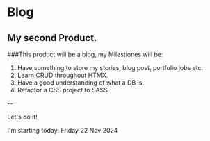 # Blog
## My second Product.

###This product will be a blog, my Milestiones will be: 
1. Have something to store my stories, blog post, portfolio jobs etc.
2. Learn CRUD throughout HTMX.
3. Have a good understanding of what a DB is.
4. Refactor a CSS project to SASS

--

Let's do it! 

I'm starting today: Friday 22 Nov 2024
